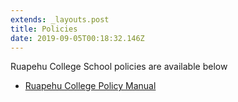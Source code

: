 ```yaml
---
extends: _layouts.post
title: Policies
date: 2019-09-05T00:18:32.146Z
---
```

Ruapehu College School policies are available below

* [Ruapehu College Policy Manual](https://res.cloudinary.com/ruapehu-college/image/upload/v1567642470/Ruapehu_College_POLICY_MANUAL_2019_PDF_5_sept_efmckr.pdf)
